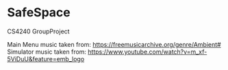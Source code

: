 # SafeSpace
CS4240 GroupProject

Main Menu music taken from: https://freemusicarchive.org/genre/Ambient#
Simulator music taken from: https://www.youtube.com/watch?v=m_xf-5ViDuU&feature=emb_logo
